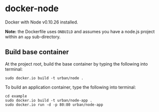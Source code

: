 # docker-node

Docker with Node v0.10.26 installed. 

**Note:** the Dockerfile uses `ONBUILD` and assumes you have a node.js project within an `app` sub-directory.

## Build base container

At the project root, build the base container by typing the following into terminal:

    sudo docker.io build -t urban/node .

To build an application container, type the following into terminal:

    cd example
    sudo docker.io build -t urban/node-app .
    sudo docker.io run -d -p 80:80 urban/node-app


